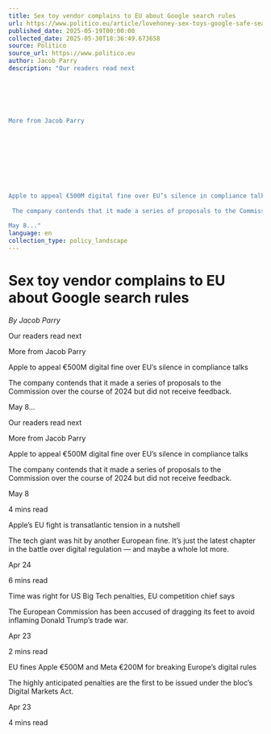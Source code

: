 ```yaml
---
title: Sex toy vendor complains to EU about Google search rules
url: https://www.politico.eu/article/lovehoney-sex-toys-google-safe-search-european-commission-complaint-digital-markets-act/?utm_source=RSS_Feed&utm_medium=RSS&utm_campaign=RSS_Syndication
published_date: 2025-05-19T00:00:00
collected_date: 2025-05-30T18:36:49.673658
source: Politico
source_url: https://www.politico.eu
author: Jacob Parry
description: "Our readers read next 
 
 
 
 
 
 
More from Jacob Parry 
 
 
 
 
 
 
 
 
 
Apple to appeal €500M digital fine over EU’s silence in compliance talks 
 
 The company contends that it made a series of proposals to the Commission over the course of 2024 but did not receive feedback. 
 
May 8..."
language: en
collection_type: policy_landscape
---
```


# Sex toy vendor complains to EU about Google search rules

*By Jacob Parry*

Our readers read next 
 
 
 
 
 
 
More from Jacob Parry 
 
 
 
 
 
 
 
 
 
Apple to appeal €500M digital fine over EU’s silence in compliance talks 
 
 The company contends that it made a series of proposals to the Commission over the course of 2024 but did not receive feedback. 
 
May 8...

Our readers read next

More from Jacob Parry

Apple to appeal €500M digital fine over EU’s silence in compliance talks 
 
 The company contends that it made a series of proposals to the Commission over the course of 2024 but did not receive feedback. 
 
May 8 
 
 4 mins read

Apple’s EU fight is transatlantic tension in a nutshell 
 
 The tech giant was hit by another European fine. It’s just the latest chapter in the battle over digital regulation ― and maybe a whole lot more. 
 
Apr 24 
 
 6 mins read

Time was right for US Big Tech penalties, EU competition chief says 
 
 The European Commission has been accused of dragging its feet to avoid inflaming Donald Trump’s trade war. 
 
Apr 23 
 
 2 mins read

EU fines Apple €500M and Meta €200M for breaking Europe’s digital rules 
 
 The highly anticipated penalties are the first to be issued under the bloc’s Digital Markets Act. 
 
Apr 23 
 
 4 mins read